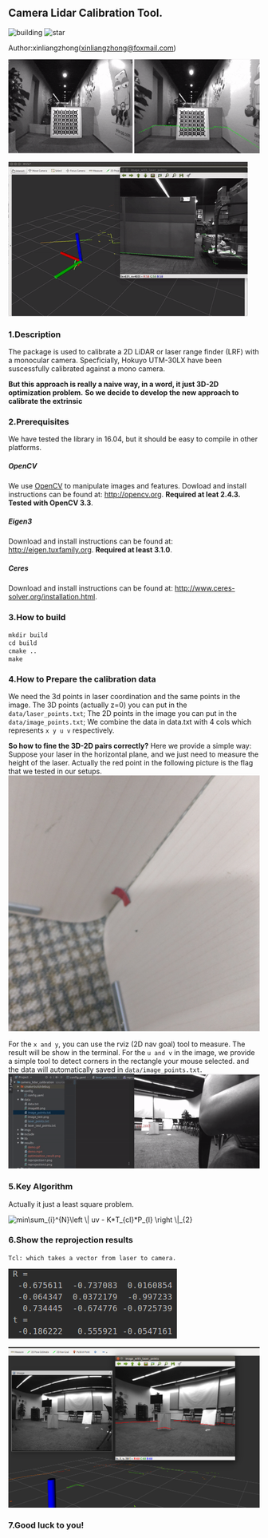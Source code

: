 ## Camera Lidar Calibration Tool.

![building](http://progressed.io/bar/91?title=done) ![star](https://img.shields.io/badge/Star%20me-if%20it%20helps%20you%EF%BC%81-green.svg)

Author:xinliangzhong(xinliangzhong@foxmail.com)

![demo0](results/rotation.gif)

![demo](results/demo.gif)

### 1.Description
The package is used to calibrate a 2D LiDAR or laser range finder (LRF)
with a monocular camera. Specficially, Hokuyo UTM-30LX have been suscessfully calibrated against a mono camera.

**But this approach is really a naive way, in a word, it just 3D-2D optimization problem.**
**So we decide to develop the new approach to calibrate the extrinsic** 

### 2.Prerequisites
We have tested the library in 16.04, but it should be easy to compile in other platforms.

##### OpenCV
We use [OpenCV](http://opencv.org) to manipulate images and features. Dowload and install instructions can be found at: http://opencv.org. **Required at leat 2.4.3. Tested with OpenCV 3.3**.

##### Eigen3
Download and install instructions can be found at: http://eigen.tuxfamily.org. **Required at least 3.1.0**.

##### Ceres
Download and install instructions can be found at: http://www.ceres-solver.org/installation.html.

### 3.How to build

```
mkdir build
cd build
cmake ..
make
```

### 4.How to Prepare the calibration data

We need the 3d points in laser coordination and the same points in the image.
The 3D points (actually z=0) you can put in the ``data/laser_points.txt``;
The 2D points in the image you can put in the ``data/image_points.txt``;
We combine the data in data.txt with 4 cols which represents ``x y u v`` respectively.

**So how to fine the 3D-2D pairs correctly?**
Here we provide a simple way:
Suppose your laser in the horizontal plane, and we just need to measure the height of the laser.
Actually the red point in the following picture is the flag that we tested in our setups.
![flag](results/flag.jpg)

For the ``x and y``, you can use the rviz (2D nav goal) tool to measure. The result will be show in the terminal.
For the ``u and v`` in the image, we provide a simple tool to detect corners in the rectangle your mouse selected.
and the data will automatically saved in ``data/image_points.txt``.
![corner_detect](results/corner_detect.gif)

### 5.Key Algorithm

Actually it just a least square problem.

<img src="https://latex.codecogs.com/gif.latex?min\sum_{i}^{N}\left&space;\|&space;uv&space;-&space;K*T_{cl}*P_{l}&space;\right&space;\|_{2}" title="min\sum_{i}^{N}\left \| uv - K*T_{cl}*P_{l} \right \|_{2}" />

### 6.Show the reprojection results
``Tcl: which takes a vector from laser to camera.``

![reprojection](results/optimization_result.png)

![reprojection](results/reprojection2.png)
### 7.Good luck to you!
